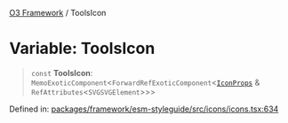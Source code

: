 [O3 Framework](../API.md) / ToolsIcon

# Variable: ToolsIcon

> `const` **ToolsIcon**: `MemoExoticComponent`\<`ForwardRefExoticComponent`\<[`IconProps`](../type-aliases/IconProps.md) & `RefAttributes`\<`SVGSVGElement`\>\>\>

Defined in: [packages/framework/esm-styleguide/src/icons/icons.tsx:634](https://github.com/habeshabro/openmrs-esm-core/blob/main/packages/framework/esm-styleguide/src/icons/icons.tsx#L634)
